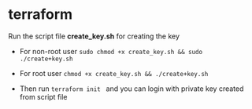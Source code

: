 # terraform
Run the script file **create_key.sh** for creating the key
* For non-root user
`sudo chmod +x create_key.sh && sudo ./create+key.sh`
* For root user
`chmod +x create_key.sh && ./create+key.sh`

* Then run `terraform init ` and you can login with private key created from script file
